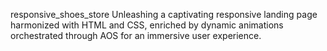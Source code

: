 responsive_shoes_store
Unleashing a captivating responsive landing page harmonized with HTML and CSS, enriched by dynamic animations orchestrated through AOS for an immersive user experience.
